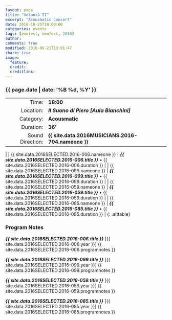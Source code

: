 ```yaml
---
layout: page
title: "Volontà II"
excerpt: "Acousmatic Concert"
date: 2016-10-25T18:00:00
categories: events
tags: [emufest, emufest, 2016]
author:
comments: true
modified: 2016-06-21T13:01:47
share: true
image:
  feature:
  credit:
  creditlink:
---
```


### {{ page.date | date: '%B %d, %Y' }}

|  |  |
|------------:|:------------|
| Time: | **18:00** |
| Location: | ***Il Suono di Piero [Aula Bianchini]*** |
| Category: | **Acousmatic** |
| Duration: | **36'** |
| Sound Direction: | **{{ site.data.2016MUSICIANS.2016-704.nameone }}** |
|
| {{ site.data.2016SELECTED.2016-006.nameone }} | ***{{ site.data.2016SELECTED.2016-006.title }}*** • {{ site.data.2016SELECTED.2016-006.duration }} |
| {{ site.data.2016SELECTED.2016-099.nameone }} | ***{{ site.data.2016SELECTED.2016-099.title }}*** • {{ site.data.2016SELECTED.2016-099.duration }} |
| {{ site.data.2016SELECTED.2016-059.nameone }} | ***{{ site.data.2016SELECTED.2016-059.title }}*** • {{ site.data.2016SELECTED.2016-059.duration }} |
| {{ site.data.2016SELECTED.2016-085.nameone }} | ***{{ site.data.2016SELECTED.2016-085.title }}*** • {{ site.data.2016SELECTED.2016-085.duration }} |
{: .alttable}

### Program Notes

***{{ site.data.2016SELECTED.2016-006.title }}*** [{{ site.data.2016SELECTED.2016-006.year }}] {{ site.data.2016SELECTED.2016-006.programnotes }}

***{{ site.data.2016SELECTED.2016-099.title }}*** [{{ site.data.2016SELECTED.2016-099.year }}] {{ site.data.2016SELECTED.2016-099.programnotes }}

***{{ site.data.2016SELECTED.2016-059.title }}*** [{{ site.data.2016SELECTED.2016-059.year }}] {{ site.data.2016SELECTED.2016-059.programnotes }}

***{{ site.data.2016SELECTED.2016-085.title }}*** [{{ site.data.2016SELECTED.2016-085.year }}] {{ site.data.2016SELECTED.2016-085.programnotes }}
